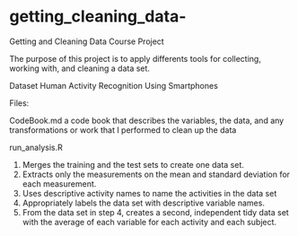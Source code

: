 # getting_cleaning_data-
Getting and Cleaning Data Course Project

The purpose of this project is to apply differents tools for collecting, working with, and cleaning a data set.

Dataset
Human Activity Recognition Using Smartphones

Files: 

CodeBook.md a code book that describes the variables, the data, and any transformations or work that I performed to clean up the data

run_analysis.R 

1.	Merges the training and the test sets to create one data set.
2.	Extracts only the measurements on the mean and standard deviation for each measurement. 
3.	Uses descriptive activity names to name the activities in the data set
4.	Appropriately labels the data set with descriptive variable names. 
5.	From the data set in step 4, creates a second, independent tidy data set with the average of each variable for each activity and each subject.

